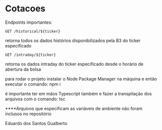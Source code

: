 # Cotacoes

Endpoints importantes:

    GET /historical/${ticker}
retorna todos os dados histórios disponibilizados pela B3 do ticker especificado


    GET /intraday/${ticker}
retorna os dados intraday do ticker especificado desde o horário de abertura da bolsa


para rodar o projeto instalar o Node Package Manager na máquina e então executar o comando: 
    npm i

é importante ter em mãos Typescript também e fazer a transpilação dos arquivos com o comando: 
    tsc

****Arquivos que especificam as variáveis de ambiente não foram inclusos no repositório

Eduardo dos Santos Gualberto
